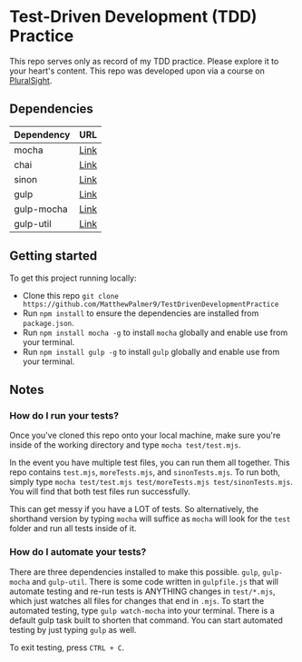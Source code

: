 # Test-Driven Development (TDD) Practice
This repo serves only as record of my TDD practice. Please explore it to your heart's content. This repo was developed upon via a course on [PluralSight](https://app.pluralsight.com/).

## Dependencies 
| Dependency | URL      |
|-----------|-----------|
| mocha     | [Link](https://www.npmjs.com/package/mocha) |
| chai      | [Link](https://www.npmjs.com/package/chai) |
| sinon     | [Link](https://www.npmjs.com/package/sinon) |
| gulp      | [Link](https://www.npmjs.com/package/gulp) |
| gulp-mocha      | [Link](https://www.npmjs.com/package/gulp-mocha) |
| gulp-util      | [Link](https://www.npmjs.com/package/gulp-util) |

## Getting started
To get this project running locally:
- Clone this repo `git clone https://github.com/MatthewPalmer9/TestDrivenDevelopmentPractice`
- Run `npm install` to ensure the dependencies are installed from `package.json`.
- Run `npm install mocha -g` to install `mocha` globally and enable use from your terminal.
- Run `npm install gulp -g` to install `gulp` globally and enable use from your terminal.

## Notes
### How do I run your tests?
Once you've cloned this repo onto your local machine, make sure you're inside of the working directory and type `mocha test/test.mjs`.

In the event you have multiple test files, you can run them all together. This repo contains `test.mjs`, `moreTests.mjs`, and `sinonTests.mjs`.
To run both, simply type `mocha test/test.mjs test/moreTests.mjs test/sinonTests.mjs`. You will find that both test files run successfully.

This can get messy if you have a LOT of tests. So alternatively, the shorthand version by typing `mocha` will suffice as `mocha` will look for the `test` folder and run all tests inside of it.

### How do I automate your tests?
There are three dependencies installed to make this possible. `gulp`, `gulp-mocha` and `gulp-util`. There is some code written in `gulpfile.js` that will automate testing and re-run tests is ANYTHING changes in `test/*.mjs`, which just watches all files for changes that end in `.mjs`. To start the automated testing, type `gulp watch-mocha` into your terminal. There is a default gulp task built to shorten that command. You can start automated testing by just typing `gulp` as well.

To exit testing, press `CTRL + C`.